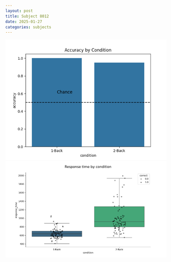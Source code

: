 ```yaml
---
layout: post
title: Subject 8012
date: 2025-01-27
categories: subjects
---
```


![](data/8012/run-11/8012_ATS_acc.png)
![](data/8012/run-11/8012_ATS_rt.png)
